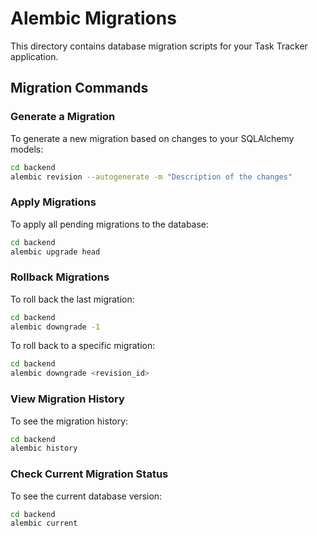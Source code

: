 # Alembic Migrations

This directory contains database migration scripts for your Task Tracker application.

## Migration Commands

### Generate a Migration

To generate a new migration based on changes to your SQLAlchemy models:

```bash
cd backend
alembic revision --autogenerate -m "Description of the changes"
```

### Apply Migrations

To apply all pending migrations to the database:

```bash
cd backend
alembic upgrade head
```

### Rollback Migrations

To roll back the last migration:

```bash
cd backend
alembic downgrade -1
```

To roll back to a specific migration:

```bash
cd backend
alembic downgrade <revision_id>
```

### View Migration History

To see the migration history:

```bash
cd backend
alembic history
```

### Check Current Migration Status

To see the current database version:

```bash
cd backend
alembic current
```
